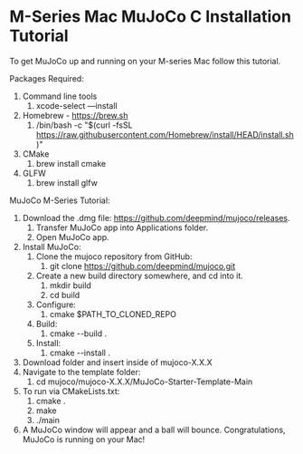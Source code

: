 # M-Series Mac MuJoCo C Installation Tutorial

To get MuJoCo up and running on your M-series Mac follow this tutorial.

Packages Required:

1. Command line tools
    1. xcode-select —install
2. Homebrew -  https://brew.sh
    1. /bin/bash -c "$(curl -fsSL https://raw.githubusercontent.com/Homebrew/install/HEAD/install.sh)"
3. CMake
    1. brew install cmake
4. GLFW
    1. brew install glfw

MuJoCo M-Series Tutorial:

1. Download the .dmg file: https://github.com/deepmind/mujoco/releases.
	1. Transfer MuJoCo app into Applications folder.
	2. Open MuJoCo app. 	
2. Install MuJoCo:
    1. Clone the mujoco repository from GitHub: 
        1. git clone https://github.com/deepmind/mujoco.git
    2. Create a new build directory somewhere, and cd into it.
    	1. mkdir build
     	2. cd build
    3. Configure:
     	1. cmake $PATH_TO_CLONED_REPO
    5. Build:
    	1. cmake --build .
    7. Install:
       	1. cmake --install .
3. Download folder and insert inside of mujoco-X.X.X
4. Navigate to the template folder:
	1. cd mujoco/mujoco-X.X.X/MuJoCo-Starter-Template-Main
5. To run via CMakeLists.txt:
	1. cmake .
 	2. make
  	3. ./main
6. A MuJoCo window will appear and a ball will bounce. Congratulations, MuJoCo is running on your Mac!
